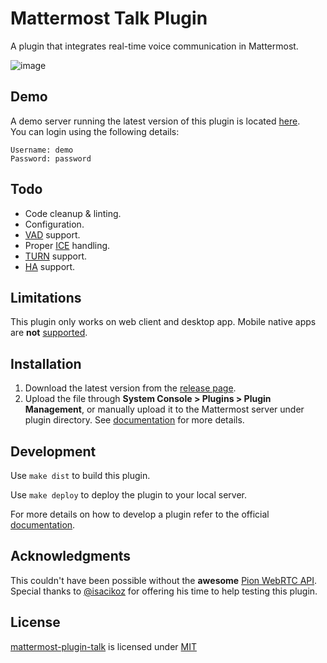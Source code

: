 # Mattermost Talk Plugin

A plugin that integrates real-time voice communication in Mattermost.

![image](https://user-images.githubusercontent.com/1832946/102091888-b2d2cd80-3e1f-11eb-9a07-021c949a03fe.png)

## Demo

A demo server running the latest version of this plugin is located [here](https://mm.krad.stream/talk/channels/town-square).  
You can login using the following details:

```
Username: demo
Password: password
```

## Todo

- Code cleanup & linting.
- Configuration.
- [VAD](https://en.wikipedia.org/wiki/Voice_activity_detection) support.
- Proper [ICE](https://webrtcglossary.com/ice/) handling.
- [TURN](https://webrtcglossary.com/turn/) support.
- [HA](https://developers.mattermost.com/extend/plugins/server/ha/) support.

## Limitations

This plugin only works on web client and desktop app. Mobile native apps are **not** [supported](https://developers.mattermost.com/extend/plugins/mobile/).

## Installation

1. Download the latest version from the [release page](https://github.com/streamer45/mattermost-plugin-voice/releases).
2. Upload the file through **System Console > Plugins > Plugin Management**, or manually upload it to the Mattermost server under plugin directory. See [documentation](https://docs.mattermost.com/administration/plugins.html#set-up-guide) for more details.

## Development

Use ```make dist``` to build this plugin.

Use `make deploy` to deploy the plugin to your local server.

For more details on how to develop a plugin refer to the official [documentation](https://developers.mattermost.com/extend/plugins/).

## Acknowledgments

This couldn't have been possible without the **awesome** [Pion WebRTC API](https://github.com/pion/webrtc).  
Special thanks to [@isacikoz](https://github.com/isacikgoz) for offering his time to help testing this plugin.

## License

[mattermost-plugin-talk](https://github.com/streamer45/mattermost-plugin-talk) is licensed under [MIT](LICENSE)  
